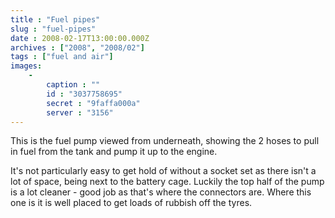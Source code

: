 ```yaml
---
title : "Fuel pipes"
slug : "fuel-pipes"
date : 2008-02-17T13:00:00.000Z
archives : ["2008", "2008/02"]
tags : ["fuel and air"]
images:
    -
        caption : ""
        id : "3037758695"
        secret : "9faffa000a"
        server : "3156"
---
```


This is the fuel pump viewed from underneath, showing the 2 hoses to pull in fuel from the tank and pump it up to the engine.


It's not particularly easy to get hold of without a socket set as there isn't a lot of space, being next to the battery cage. Luckily the top half of the pump is a lot cleaner - good job as that's where the connectors are. Where this one is it is well placed to get loads of rubbish off the tyres.